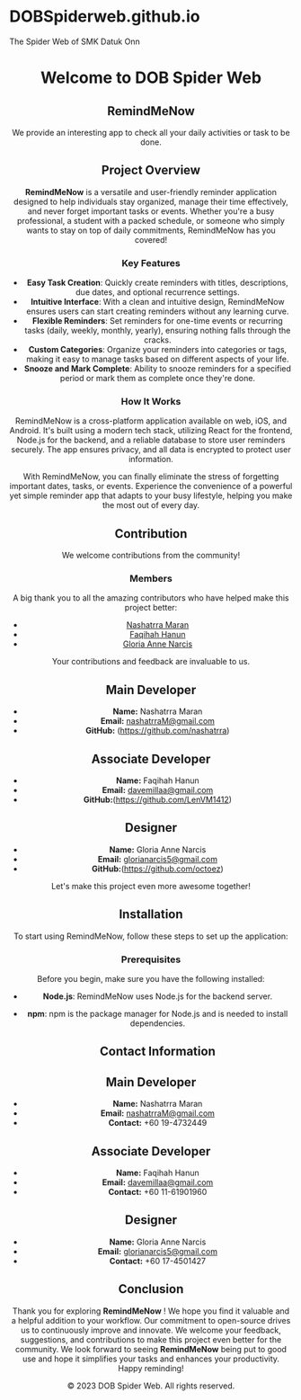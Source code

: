 # DOBSpiderweb.github.io
The Spider Web of SMK Datuk Onn
<!DOCTYPE html>
<html lang="en">
<head>
    <meta charset="UTF-8">
    <meta name="viewport" content="width=device-width, initial-scale=1.0">
   
</head>
<body>
    <header>
        <h1>Welcome to  DOB Spider Web</h1>
        <nav>
            
        
    


<main>
        <!-- Home section -->
        <section id="home">
            <h2>RemindMeNow</h2>
            <p>We provide an interesting app to check all your daily activities or task to be done.</p>
           

## Project Overview

**RemindMeNow** is a versatile and user-friendly reminder application designed to help individuals stay organized, manage their time effectively, and never forget important tasks or events. Whether you're a busy professional, a student with a packed schedule, or someone who simply wants to stay on top of daily commitments, RemindMeNow has you covered!

### Key Features

- **Easy Task Creation**: Quickly create reminders with titles, descriptions, due dates, and optional recurrence settings.
- **Intuitive Interface**: With a clean and intuitive design, RemindMeNow ensures users can start creating reminders without any learning curve.
- **Flexible Reminders**: Set reminders for one-time events or recurring tasks (daily, weekly, monthly, yearly), ensuring nothing falls through the cracks.
- **Custom Categories**: Organize your reminders into categories or tags, making it easy to manage tasks based on different aspects of your life.
- **Snooze and Mark Complete**: Ability to snooze reminders for a specified period or mark them as complete once they're done.

 ### How It Works

RemindMeNow is a cross-platform application available on web, iOS, and Android. It's built using a modern tech stack, utilizing React for the frontend, Node.js for the backend, and a reliable database to store user reminders securely. The app ensures privacy, and all data is encrypted to protect user information.

With RemindMeNow, you can finally eliminate the stress of forgetting important dates, tasks, or events. Experience the convenience of a powerful yet simple reminder app that adapts to your busy lifestyle, helping you make the most out of every day.        
     
<h2>Contribution</h2>

We welcome contributions from the community!



### Members

A big thank you to all the amazing contributors who have helped make this project better:

- [Nashatrra Maran](https://github.com/nashatrra)
- [Faqihah Hanun](https://github.com/LenVM1412)
- [Gloria Anne Narcis](https://github.com/octoez)

Your contributions and feedback are invaluable to us. 


 ## Main Developer
 
- **Name:** Nashatrra Maran
- **Email:** nashatrraM@gmail.com
- **GitHub:** (https://github.com/nashatrra)
  
 ## Associate Developer
 
- **Name:** Faqihah Hanun
- **Email:** davemillaa@gmail.com
- **GitHub:**(https://github.com/LenVM1412)
 
 ## Designer
 
- **Name:** Gloria Anne Narcis
- **Email:** glorianarcis5@gmail.com
- **GitHub:**(https://github.com/octoez)

Let's make this project even more awesome together!
     
## Installation

To start using RemindMeNow, follow these steps to set up the application:

### Prerequisites

Before you begin, make sure you have the following installed:

- **Node.js**: RemindMeNow uses Node.js for the backend server.
- **npm**: npm is the package manager for Node.js and is needed to install dependencies.

    <h2>Contact Information</h2>

 ## Main Developer
 
- **Name:** Nashatrra Maran
- **Email:** nashatrraM@gmail.com
- **Contact:** +60 19-4732449
  
 ## Associate Developer
 
- **Name:** Faqihah Hanun
- **Email:** davemillaa@gmail.com
- **Contact:** +60 11-61901960
 
 ## Designer
 
- **Name:** Gloria Anne Narcis
- **Email:** glorianarcis5@gmail.com
- **Contact:** +60 17-4501427


## Conclusion

Thank you for exploring **RemindMeNow** ! We hope you find it valuable and a helpful addition to your workflow. Our commitment to open-source drives us to continuously improve and innovate. We welcome your feedback, suggestions, and contributions to make this project even better for the community.
We look forward to seeing **RemindMeNow** being put to good use and hope it simplifies your tasks and enhances your productivity. Happy reminding!



<footer>
        <p>&copy; 2023 DOB Spider Web. All rights reserved.</p>
    </footer>
</html>
